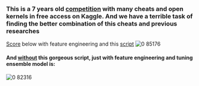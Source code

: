 ### This is a 7 years old [competition](https://www.kaggle.com/competitions/forest-cover-type-prediction/overview) with many cheats and open kernels in free access on Kaggle. And we have a terrible task of finding the better combination of this cheats and previous researches
[Score](https://github.com/swankyalex/RS_school_HW/blob/main/9_evaluation_selection_competition/Submit_0.85176.ipynb) below with feature engineering and this [script](https://www.kaggle.com/code/leannelong3/r-random-forest)
![0 85176](https://user-images.githubusercontent.com/72443505/168444297-4d741a2f-1726-4d88-86cd-b79a5f62b218.PNG)

#### And [without](https://github.com/swankyalex/RS_school_HW/blob/main/9_evaluation_selection_competition/Submit_0.82316.ipynb) this gorgeous script, just with feature engineering and tuning ensemble model is:
![0 82316](https://user-images.githubusercontent.com/72443505/168444446-3b0a769d-93a1-48b3-9243-8270c8b8ecce.PNG)
